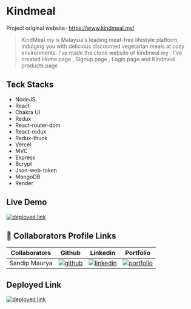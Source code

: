 # Kindmeal

Project original website- https://www.kindmeal.my/

> KindMeal.my is Malaysia's leading meat-free lifestyle platform, indulging you with delicious discounted vegetarian meals at cozy environments. I've made the clone website of kindmeal.my . I've created Home page , Signup page , Login page and Kindmeal products page

## Teck Stacks

- NodeJS
- React
- Chakra UI
- Redux
- React-router-dom
- React-redux
- Redux-thunk
- Vercel
- MVC
- Express
- Bcrypt
- Json-web-token
- MongoDB
- Render

## Live Demo

[![deployed link](https://img.shields.io/badge/Deployed_Link-000?style=for-the-badge&logo=ko-fi&logoColor=white)](https://premium-grade-140.vercel.app/)

## 🔗 Collaborators Profile Links

| Collaborators | Github                                                                                                                                   | Linkedin                                                                                                                                                            | Portfolio                                                                                                                                                           |
| ------------- | ---------------------------------------------------------------------------------------------------------------------------------------- | ------------------------------------------------------------------------------------------------------------------------------------------------------------------- | ------------------------------------------------------------------------------------------------------------------------------------------------------------------- |
| Sandip Maurya | [![github](https://img.shields.io/badge/github-1DA1F2?style=for-the-badge&logo=github&logoColor=white)](https://github.com/Sandipmaury/) | [![linkedin](https://img.shields.io/badge/linkedin-0A66C2?style=for-the-badge&logo=linkedin&logoColor=white)](https://www.linkedin.com/in/sandip-maurya-003066235/) | [![portfolio](https://img.shields.io/badge/my_portfolio-000?style=for-the-badge&logo=ko-fi&logoColor=white)](https://sandipmaury.github.io/Sandipmaurya-portfolio/) |

## Deployed Link

[![deployed link](https://img.shields.io/badge/Deployed_Link-000?style=for-the-badge&logo=ko-fi&logoColor=white)](https://premium-grade-140.vercel.app/)
